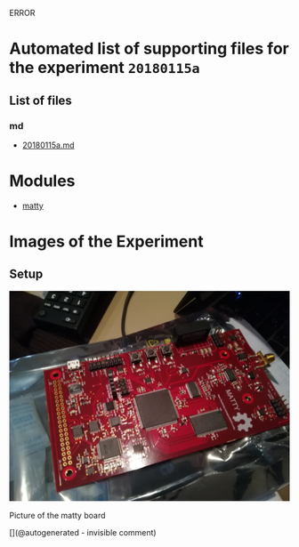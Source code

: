 ERROR

# Automated list of supporting files for the __experiment `20180115a`__

## List of files

### md

* [20180115a.md](/us-draindump/exp/20180115a.md)





# Modules

* [matty](/matty/)




# Images of the Experiment

## Setup

![](/matty/images/IMG_20180115_194856.jpg)

Picture of the matty board










[](@autogenerated - invisible comment)